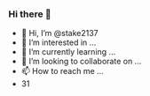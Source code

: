 ### Hi there 👋
- 👋 Hi, I’m @stake2137
- 👀 I’m interested in ...
- 🌱 I’m currently learning ...
- 💞️ I’m looking to collaborate on ...
- 📫 How to reach me ...
- 31
<!--
**Themanhdh/themanhdh** is a ✨ _special_ ✨ repository because its `README.md` (this file) appears on your GitHub profile.


